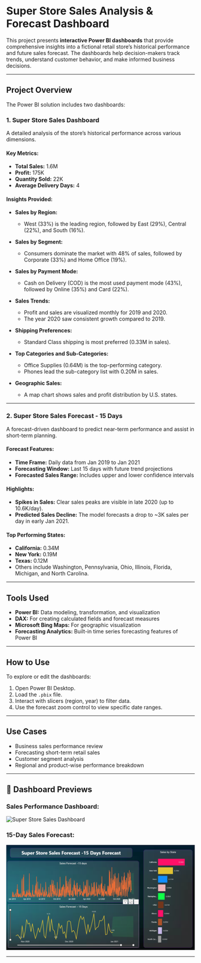 #  Super Store Sales Analysis & Forecast Dashboard

This project presents **interactive Power BI dashboards** that provide comprehensive insights into a fictional retail store’s historical performance and future sales forecast. The dashboards help decision-makers track trends, understand customer behavior, and make informed business decisions.

---

##  Project Overview

The Power BI solution includes two dashboards:

### 1. **Super Store Sales Dashboard**
A detailed analysis of the store’s historical performance across various dimensions.

####  Key Metrics:
- **Total Sales:** 1.6M  
- **Profit:** 175K  
- **Quantity Sold:** 22K  
- **Average Delivery Days:** 4  

####  Insights Provided:
- **Sales by Region:**  
  - West (33%) is the leading region, followed by East (29%), Central (22%), and South (16%).
  
- **Sales by Segment:**  
  - Consumers dominate the market with 48% of sales, followed by Corporate (33%) and Home Office (19%).

- **Sales by Payment Mode:**  
  - Cash on Delivery (COD) is the most used payment mode (43%), followed by Online (35%) and Card (22%).

- **Sales Trends:**
  - Profit and sales are visualized monthly for 2019 and 2020.
  - The year 2020 saw consistent growth compared to 2019.

- **Shipping Preferences:**
  - Standard Class shipping is most preferred (0.33M in sales).

- **Top Categories and Sub-Categories:**
  - Office Supplies (0.64M) is the top-performing category.
  - Phones lead the sub-category list with 0.20M in sales.

- **Geographic Sales:**
  - A map chart shows sales and profit distribution by U.S. states.

---

### 2. **Super Store Sales Forecast - 15 Days**

A forecast-driven dashboard to predict near-term performance and assist in short-term planning.

####  Forecast Features:
- **Time Frame:** Daily data from Jan 2019 to Jan 2021
- **Forecasting Window:** Last 15 days with future trend projections
- **Forecasted Sales Range:** Includes upper and lower confidence intervals

####  Highlights:
- **Spikes in Sales:** Clear sales peaks are visible in late 2020 (up to 10.6K/day).
- **Predicted Sales Decline:** The model forecasts a drop to ~3K sales per day in early Jan 2021.

####  Top Performing States:
- **California:** 0.34M
- **New York:** 0.19M
- **Texas:** 0.12M
- Others include Washington, Pennsylvania, Ohio, Illinois, Florida, Michigan, and North Carolina.

---

##  Tools Used

- **Power BI:** Data modeling, transformation, and visualization
- **DAX:** For creating calculated fields and forecast measures
- **Microsoft Bing Maps:** For geographic visualization
- **Forecasting Analytics:** Built-in time series forecasting features of Power BI

---

##  How to Use

To explore or edit the dashboards:

1. Open Power BI Desktop.
2. Load the `.pbix` file.
3. Interact with slicers (region, year) to filter data.
4. Use the forecast zoom control to view specific date ranges.

---

##  Use Cases

- Business sales performance review
- Forecasting short-term retail sales
- Customer segment analysis
- Regional and product-wise performance breakdown

---

## 📸 Dashboard Previews

### Sales Performance Dashboard:
![Super Store Sales Dashboard](./path-to-your-image/Snapshot%20of%20Super%20Sales%20Dashboard.png)

### 15-Day Sales Forecast:
![Super Store Sales Forecast](https://github.com/Mansi-2003/Super-Store-Sales-Dashboard/blob/main/Snapshot%20of%20Super%20Sales%2015%20days%20Forecasting.png)

---



